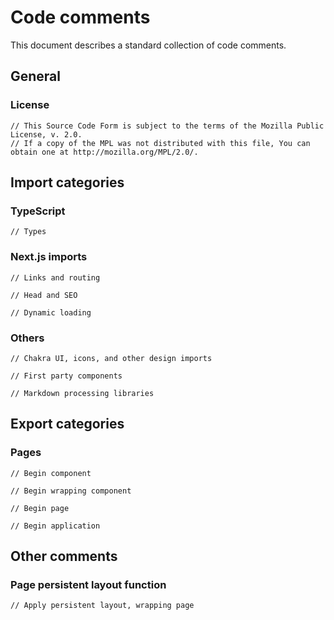 # Code comments

This document describes a standard collection of code comments.

## General

### License

```
// This Source Code Form is subject to the terms of the Mozilla Public License, v. 2.0.
// If a copy of the MPL was not distributed with this file, You can obtain one at http://mozilla.org/MPL/2.0/.
```

## Import categories

### TypeScript

```
// Types
```

### Next.js imports

```
// Links and routing
```

```
// Head and SEO
```

```
// Dynamic loading
```

### Others

```
// Chakra UI, icons, and other design imports
```

```
// First party components
```

```
// Markdown processing libraries
```

## Export categories

### Pages

```
// Begin component
```

```
// Begin wrapping component
```

```
// Begin page
```

```
// Begin application
```

## Other comments

### Page persistent layout function

```
// Apply persistent layout, wrapping page
```
